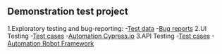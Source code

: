 ## **Demonstration test project**


1.Exploratory testing and bug-reporting:
-[Test data](https://docs.google.com/spreadsheets/d/1F7YkQzlhsY6YXPmofpWRNMNTpPcyAsid70LOVLzV7Gw/edit#gid=0)
-[Bug reports](https://docs.google.com/spreadsheets/d/1F7YkQzlhsY6YXPmofpWRNMNTpPcyAsid70LOVLzV7Gw/edit#gid=822397682)
2.UI Testing
-[Test cases](https://docs.google.com/spreadsheets/d/1F7YkQzlhsY6YXPmofpWRNMNTpPcyAsid70LOVLzV7Gw/edit#gid=135805457)
-[Automation Cypress.io](https://github.com/ZoRaToS/Izotov_Anton_Test_Project/tree/master/cy/cypress)
3.API Testing 
-[Test cases](https://docs.google.com/spreadsheets/d/1F7YkQzlhsY6YXPmofpWRNMNTpPcyAsid70LOVLzV7Gw/edit#gid=377622122)
-[Automation Robot Framework](https://github.com/ZoRaToS/Izotov_Anton_Test_Project/tree/master/rf)
